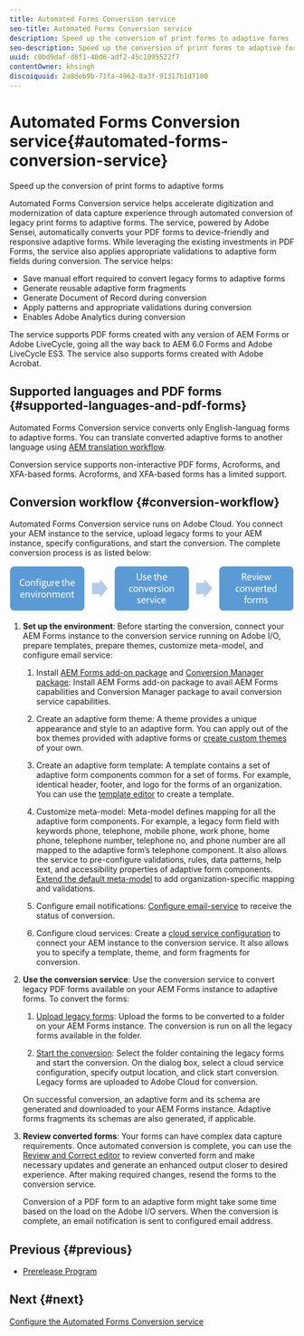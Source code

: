 ```yaml
---
title: Automated Forms Conversion service
seo-title: Automated Forms Conversion service
description: Speed up the conversion of print forms to adaptive forms
seo-description: Speed up the conversion of print forms to adaptive forms
uuid: c0bd9daf-d8f1-40d6-adf2-45c1095522f7
contentOwner: khsingh
discoiquuid: 2a8deb9b-71fa-4962-8a3f-91317b1d7100
---
```


# Automated Forms Conversion service{#automated-forms-conversion-service}

Speed up the conversion of print forms to adaptive forms

Automated Forms Conversion service helps accelerate digitization and modernization of data capture experience through automated conversion of legacy print forms to adaptive forms. The service, powered by Adobe Sensei, automatically converts your PDF forms to device-friendly and responsive adaptive forms. While leveraging the existing investments in PDF Forms, the service also applies appropriate validations to adaptive form fields during conversion. The service helps:

* Save manual effort required to convert legacy forms to adaptive forms
* Generate reusable adaptive form fragments
* Generate Document of Record during conversion
* Apply patterns and appropriate validations during conversion
* Enables Adobe Analytics during conversion

The service supports PDF forms created with any version of AEM Forms or Adobe LiveCycle, going all the way back to AEM 6.0 Forms and Adobe LiveCycle ES3. The service also supports forms created with Adobe Acrobat.

## Supported languages and PDF forms {#supported-languages-and-pdf-forms}

Automated Forms Conversion service converts only English-languag forms to adaptive forms. You can translate converted adaptive forms to another language using [AEM translation workflow](../../../forms/using/using-aem-translation-workflow-to-localize-adaptive-forms.md).

Conversion service supports non-interactive PDF forms, Acroforms, and XFA-based forms. Acroforms, and XFA-based forms has a limited support.

## Conversion workflow  {#conversion-workflow}

Automated Forms Conversion service runs on Adobe Cloud. You connect your AEM instance to the service, upload legacy forms to your AEM instance, specify configurations, and start the conversion. The complete conversion process is as listed below:

![](assets/workflow.png)

1. **Set up the environment**: Before starting the conversion, connect your AEM Forms instance to the conversion service running on Adobe I/O, prepare templates, prepare themes, customize meta-model, and configure email service:

    1. Install [AEM Forms add-on package](../../../forms/using/installing-configuring-aem-forms-osgi.md) and [Conversion Manager package](../../../forms/using/wip/configure-the-automated-forms-conversion-service.md#main-pars-header-1968409873): Install AEM Forms add-on package to avail AEM Forms capabilities and Conversion Manager package to avail conversion service capabilities.  
    
    1. Create an adaptive form theme: A theme provides a unique appearance and style to an adaptive form. You can apply out of the box themes provided with adaptive forms or [create custom themes](../../../forms/using/themes.md) of your own.
    1. Create an adaptive form template: A template contains a set of adaptive form components common for a set of forms. For example, identical header, footer, and logo for the forms of an organization. You can use the [template editor](../../../forms/using/template-editor.md) to create a template.   
    
    1. Customize meta-model: Meta-model defines mapping for all the adaptive form components. For example, a legacy form field with keywords phone, telephone, mobile phone, work phone, home phone, telephone number, telephone no, and phone number are all mapped to the adaptive form’s telephone component. It also allows the service to pre-configure validations, rules, data patterns, help text, and accessibility properties of adaptive form components. [Extend the default meta-model](../../../forms/using/wip/extending-the-default-meta-model.md) to add organization-specific mapping and validations.
    1. Configure email notifications: [Configure email-service](../../../forms/using/wip/configure-the-automated-forms-conversion-service.md#main-pars-header-393337952) to receive the status of conversion.  
    
    1. Configure cloud services: Create a [cloud service configuration](../../../forms/using/wip/configure-the-automated-forms-conversion-service.md#main-pars-header-402337891) to connect your AEM instance to the conversion service. It also allows you to specify a template, theme, and form fragments for conversion.

1. **Use the conversion service**: Use the conversion service to convert legacy PDF forms available on your AEM Forms instance to adaptive forms. To convert the forms:

    1. [Upload legacy forms](../../../forms/using/wip/convert-existing-forms-to-adaptive-forms.md): Upload the forms to be converted to a folder on your AEM Forms instance. The conversion is run on all the legacy forms available in the folder.  
    
    1. [Start the conversion](../../../forms/using/wip/convert-existing-forms-to-adaptive-forms.md#main-pars-header-1734028641): Select the folder containing the legacy forms and start the conversion. On the dialog box, select a cloud service configuration, specify output location, and click start conversion. Legacy forms are uploaded to Adobe Cloud for conversion.

   On successful conversion, an adaptive form and its schema are generated and downloaded to your AEM Forms instance. Adaptive forms fragments its schemas are also generated, if applicable.

1. **Review converted forms**: Your forms can have complex data capture requirements. Once automated conversion is complete, you can use the [Review and Correct editor](../../../forms/using/wip/review-correct-ui-edited.md) to review converted form and make necessary updates and generate an enhanced output closer to desired experience. After making required changes, resend the forms to the conversion service.

   Conversion of a PDF form to an adaptive form might take some time based on the load on the Adobe I/O servers. When the conversion is complete, an email notification is sent to configured email address.

## Previous {#previous}

* [Prerelease Program](../../../forms/using/wip/aem-forms-automated-forms-conversion-service-beta.md)

## Next {#next}

[Configure the Automated Forms Conversion service](../../../forms/using/wip/configure-the-automated-forms-conversion-service.md)
